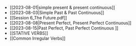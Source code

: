 - [[2023-08-01|simple present & present continuous]]
- [[2023-08-03|Simple Past & Past Continuous]]
- [[Session 6_The Future.pdf]]
- [[2023-08-08|Present Perfect, Present Perfect Continuous]]
- [[2023-08-15|Past Perfect, Past Perfect Continuous ]]
- [[STATIVE VERBS]]
- [[Common Irregular Verbs]]